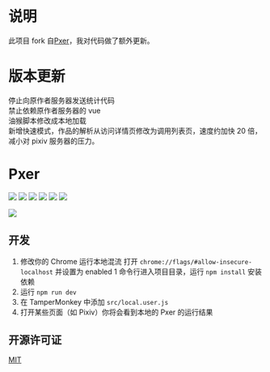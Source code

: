 # 说明

此项目 fork 自[Pxer](https://github.com/FoXZilla/Pxer)，我对代码做了额外更新。

# 版本更新

停止向原作者服务器发送统计代码  
禁止依赖原作者服务器的 vue  
油猴脚本修改成本地加载  
新增快速模式，作品的解析从访问详情页修改为调用列表页，速度约加快 20 倍，减小对 pixiv 服务器的压力。

# Pxer

<p align="left">
	<img src="https://travis-ci.org/pea3nut/Pxer.svg?branch=master" />
	<img src="https://img.shields.io/badge/PV-10k/day-blue.svg" />
	<img src="https://img.shields.io/badge/JavaScript-Pure-green.svg" />
	<img src="https://img.shields.io/badge/InstallBy-Tampermonkey-green.svg" />
	<img src="https://img.shields.io/badge/jQuery-No-red.svg" />
	<img src="https://img.shields.io/github/license/pea3nut/Pxer" />
</p>

<img src="/public/pxer-ui.gif?raw=true" />

## 开发

1. 修改你的 Chrome 运行本地混流
   打开 `chrome://flags/#allow-insecure-localhost` 并设置为 enabled
   1 命令行进入项目目录，运行 `npm install` 安装依赖
1. 运行 `npm run dev`
1. 在 TamperMonkey 中添加 `src/local.user.js`
1. 打开某些页面（如 Pixiv）你将会看到本地的 Pxer 的运行结果

## 开源许可证

[MIT](http://opensource.org/licenses/MIT)
